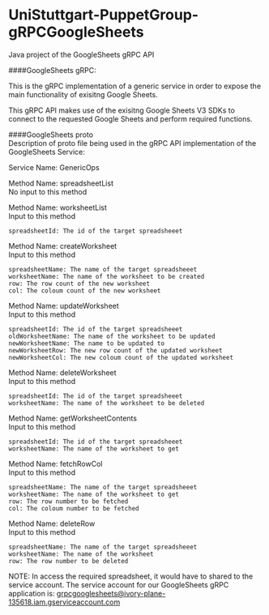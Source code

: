 # UniStuttgart-PuppetGroup-gRPCGoogleSheets

Java project of the GoogleSheets gRPC API 

####GoogleSheets gRPC:

This is the gRPC implementation of a generic service in order to expose the main functionality of exisitng Google Sheets.

This gRPC API makes use of the exisitng Google Sheets V3 SDKs to connect to the requested Google Sheets and perform required functions.

####GoogleSheets proto  
Description of proto file being used in the gRPC API implementation of the GoogleSheets Service:

Service Name: GenericOps    

Method Name: spreadsheetList    
  No input to this method

Method Name: worksheetList   
Input to this method 

    spreadsheetId: The id of the target spreadsheeet    
    
Method Name: createWorksheet    
Input to this method 

    spreadsheetName: The name of the target spreadsheeet  
    worksheetName: The name of the worksheet to be created  
    row: The row count of the new worksheet 
    col: The coloum count of the new worksheet  
    
Method Name: updateWorksheet    
Input to this method   

    spreadsheetId: The id of the target spreadsheeet  
    oldWorksheetName: The name of the worksheet to be updated 
    newWorksheetName: The name to be updated to 
    newWorksheetRow: The new row count of the updated worksheet 
    newWorksheetCol: The new coloum count of the updated worksheet
    
Method Name: deleteWorksheet    
Input to this method 

    spreadsheetId: The id of the target spreadsheeet    
    worksheetName: The name of the worksheet to be deleted  
    
Method Name: getWorksheetContents   
Input to this method 

    spreadsheetId: The id of the target spreadsheeet    
    worksheetName: The name of the worksheet to get 
    
Method Name: fetchRowCol    
Input to this method  

    spreadsheetName: The name of the target spreadsheeet  
    worksheetName: The name of the worksheet to get 
    row: The row number to be fetched 
    col: The coloum number to be fetched  
    
Method Name: deleteRow     
Input to this method  

    spreadsheetName: The name of the target spreadsheeet  
    worksheetName: The name of the worksheet  
    row: The row number to be deleted 
    
NOTE:
In access the required spreadsheet, it would have to shared to the service account. The service account for our GoogleSheets gRPC application is: grpcgooglesheets@ivory-plane-135618.iam.gserviceaccount.com
